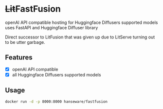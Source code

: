 # ~~Lit~~FastFusion
openAI API compatible hosting for Huggingface Diffusers supported models
uses FastAPI and Huggingface Diffuser library

Direct successor to LitFusion that was given up due to LitServe turning out to be utter garbage.

## Features
- [x] openAI API compatible
- [x] all Huggingface Diffusers supported models

## Usage
```bash
docker run -d -p 8000:8000 hanseware/fastfusion
```